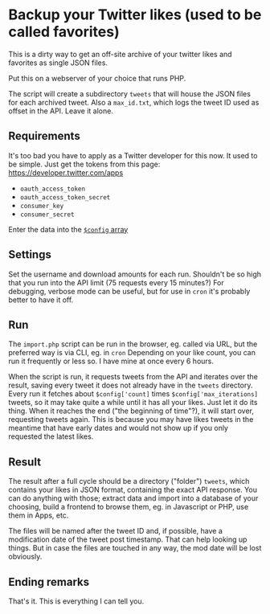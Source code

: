 # Backup your Twitter likes (used to be called favorites)

This is a dirty way to get an off-site archive of your twitter likes and favorites as single JSON files.

Put this on a webserver of your choice that runs PHP.

The script will create a subdirectory `tweets` that will house the JSON files for each archived tweet. Also a `max_id.txt`, which logs the tweet ID used as offset in the API. Leave it alone.

## Requirements

It's too bad you have to apply as a Twitter developer for this now. It used to be simple. Just get the tokens from this page: https://developer.twitter.com/apps

- `oauth_access_token`
- `oauth_access_token_secret`
- `consumer_key`
- `consumer_secret`

Enter the data into the [`$config` array](./import.php#L18-L29)

## Settings

Set the username and download amounts for each run. Shouldn't be so high that you run into the API limit (75 requests every 15 minutes?)
For debugging, verbose mode can be useful, but for use in `cron` it's probably better to have it off.

## Run

The `import.php` script can be run in the browser, eg. called via URL, but the preferred way is via CLI, eg. in `cron`
Depending on your like count, you can run it frequently or less so. I have mine at once every 6 hours.

When the script is run, it requests tweets from the API and iterates over the result, saving every tweet it does not already have in the `tweets` directory. Every run it fetches about `$config['count]` times `$config['max_iterations]` tweets, so it may take quite a while until it has all your likes. Just let it do its thing. When it reaches the end ("the beginning of time"?), it will start over, requesting tweets again. This is because you may have likes tweets in the meantime that have early dates and would not show up if you only requested the latest likes.

## Result

The result after a full cycle should be a directory ("folder") `tweets`, which contains your likes in JSON format, containing the exact API response. You can do anything with those; extract data and import into a database of your choosing, build a frontend to browse them, eg. in Javascript or PHP, use them in Apps, etc.

The files will be named after the tweet ID and, if possible, have a modification date of the tweet post timestamp. That can help looking up things. But in case the files are touched in any way, the mod date will be lost obviously.

## Ending remarks

That's it. This is everything I can tell you.
